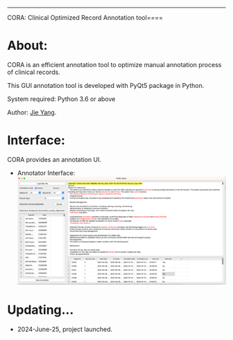 # 




--------------------------------------------------------------------------------

CORA: Clinical Optimized Record Annotation tool====

About:
====
CORA is an efficient annotation tool to optimize manual annotation process of clinical records. 

This GUI annotation tool is developed with PyQt5 package in Python. 

System required: Python 3.6 or above

Author: [Jie Yang](https://jiesutd.github.io).

Interface:
====
CORA provides an annotation UI.
* Annotator Interface:
 ![alt text](GUI-sample.png "Sample GUI")

 Updating...
====
* 2024-June-25, project launched.